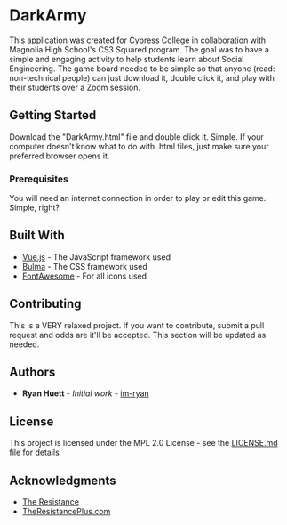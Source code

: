 # DarkArmy

This application was created for Cypress College in collaboration with Magnolia High School's CS3 Squared program. The goal was to have a simple and engaging activity to help students learn about Social Engineering. The game board needed to be simple so that anyone (read: non-technical people) can just download it, double click it, and play with their students over a Zoom session.

## Getting Started

Download the "DarkArmy.html" file and double click it. Simple. If your computer doesn't know what to do with .html files, just make sure your preferred browser opens it.

### Prerequisites

You will need an internet connection in order to play or edit this game. Simple, right?

## Built With

* [Vue.js](https://vuejs.org/v2/guide/) - The JavaScript framework used
* [Bulma](https://bulma.io/documentation/) - The CSS framework used
* [FontAwesome](https://fontawesome.com/) - For all icons used

## Contributing

This is a VERY relaxed project. If you want to contribute, submit a pull request and odds are it'll be accepted. This section will be updated as needed.

## Authors

* **Ryan Huett** - *Initial work* - [im-ryan](https://github.com/im-ryan)

## License

This project is licensed under the MPL 2.0 License - see the [LICENSE.md](LICENSE.md) file for details

## Acknowledgments

* [The Resistance](https://boardgamegeek.com/boardgame/41114/resistance)
* [TheResistancePlus.com](http://www.theresistanceplus.com/)


